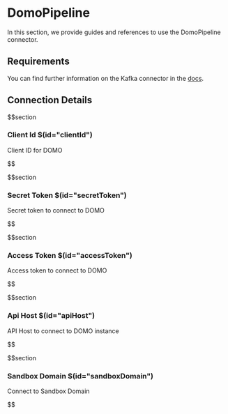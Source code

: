 # DomoPipeline

In this section, we provide guides and references to use the DomoPipeline connector.

## Requirements
<!-- to be updated -->
You can find further information on the Kafka connector in the [docs](https://docs.open-metadata.org/connectors/pipeline/domopipeline).

## Connection Details

$$section
### Client Id $(id="clientId")

Client ID for DOMO
<!-- clientId to be updated -->
$$

$$section
### Secret Token $(id="secretToken")

Secret token to connect to DOMO
<!-- secretToken to be updated -->
$$

$$section
### Access Token $(id="accessToken")

Access token to connect to DOMO
<!-- accessToken to be updated -->
$$

$$section
### Api Host $(id="apiHost")

API Host to connect to DOMO instance
<!-- apiHost to be updated -->
$$

$$section
### Sandbox Domain $(id="sandboxDomain")

Connect to Sandbox Domain
<!-- sandboxDomain to be updated -->
$$
